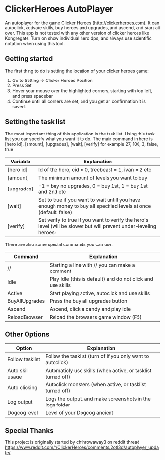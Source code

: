 # ClickerHeroes AutoPlayer
An autoplayer for the game Clicker Heroes (http://clickerheroes.com). It can autoclick, activate skills, buy heroes and upgrades, and ascend, and start all over.
This app is not tested with any other version of clicker heroes like Kongregate. Turn on show individual hero dps, and always use scientific notation when using this tool.

## Getting started
The first thing to do is setting the location of your clicker heroes game:

1. Go to Setting -> Clicker Heroes Position
2. Press Set
3. Hover your mouse over the highlighted corners, starting with top left, and press spacebar
4. Continue until all corners are set, and you get an confirmation it is saved.

## Setting the task list
The most important thing of this application is the task list. Using this task list you can specify what you want it to do.
The main command in here is [hero id], [amount], [upgrades], [wait], [verify] for example 27, 100, 3, false, true

| Variable  | Explanation                                                                                                       |
| --------- | ----------------------------------------------------------------------------------------------------------------- |
|[hero id]  | Id of the hero, cid = 0, treebeast = 1, ivan = 2 etc                                                              |
|[amount]   | The minimum amount of levels you want to buy                                                                      |
|[upgrades] | -1 = buy no upgrades, 0 = buy 1st, 1 = buy 1st and 2nd etc                                                        |
|[wait]     | Set to true if you want to wait untill you have enough money to buy all specified levels at once (default: false) |
|[verify]   | Set verify to true if you want to verify the hero's level (will be slower but will prevent under-leveling heroes) |

There are also some special commands you can use:

| Command       | Explanation                                                 |
| ------------- | ----------------------------------------------------------- |
|//             | Starting a line with // you can make a comment              |
|Idle           | Play Idle (this is default) and do not click and use skills |
|Active         | Start playing active, autoclick and use skills              |
|BuyAllUpgrades | Press the buy all upgrades button                           |
|Ascend         | Ascend, click a candy and play idle                         |
|ReloadBrowser  | Reload the browsers game window (F5)                        |

## Other Options
| Option          | Explanation                                                  |
| --------------- | ------------------------------------------------------------ |
|Follow tasklist  | Follow the tasklist (turn of if you only want to autoclick)  |
|Auto skill usage | Automaticly use skills (when active, or tasklist turned off) |
|Auto clicking    | Autoclick monsters (when active, or tasklist turned off)     |
|Log output       | Logs the output, and make screenshots in the logs folder     |
|Dogcog level     | Level of your Dogcog ancient                                 |

## Special Thanks
This project is originally started by chthrowaway3 on reddit thread https://www.reddit.com/r/ClickerHeroes/comments/2otl3d/autoplayer_update/